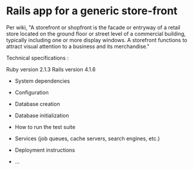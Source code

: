 Rails app for a generic store-front
==

Per wiki, "A storefront or shopfront is the facade or entryway of a retail store located on the ground floor or street level of a commercial building, typically including one or more display windows. A storefront functions to attract visual attention to a business and its merchandise."


Technical specifications :

 Ruby version 2.1.3 
 Rails version 4.1.6

* System dependencies

* Configuration

* Database creation

* Database initialization

* How to run the test suite

* Services (job queues, cache servers, search engines, etc.)

* Deployment instructions

* ...

